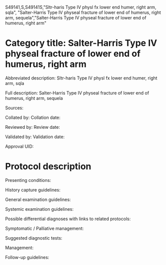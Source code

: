 S49141,S,S49141S,"Sltr-haris Type IV physl fx lower end humer, right arm, sqla", "Salter-Harris Type IV physeal fracture of lower end of humerus, right arm, sequela","Salter-Harris Type IV physeal fracture of lower end of humerus, right arm"
# Category title: Salter-Harris Type IV physeal fracture of lower end of humerus, right arm

Abbreviated description: Sltr-haris Type IV physl fx lower end humer, right arm, sqla

Full description: Salter-Harris Type IV physeal fracture of lower end of humerus, right arm, sequela

Sources:

Collated by:
Collation date:

Reviewed by:
Review date:

Validated by:
Validation date:

Approval UID:

# Protocol description

Presenting conditions:

History capture guidelines:

General examination guidelines:

Systemic examination guidelines:

Possible differential diagnoses with links to related protocols:

Symptomatic / Palliative management:

Suggested diagnostic tests:

Management:

Follow-up guidelines:
